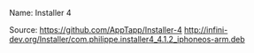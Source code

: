 Name: Installer 4

Source: https://github.com/AppTapp/Installer-4
http://infini-dev.org/Installer/com.philippe.installer4_4.1.2_iphoneos-arm.deb
